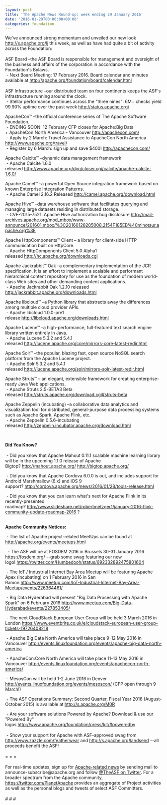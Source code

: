```yaml
---
layout: post
title: 'The Apache News Round-up: week ending 29 January 2016'
date: '2016-01-29T00:00:00+00:00'
categories: foundation
---
```

<div>We've announced strong momentum and unveiled our new look <a href="http://s.apache.org/lj">http://s.apache.org/lj</a> this week, as well as have had quite a bit of activity across the Foundation:</div> 
  <div><br /></div> 
  <div>ASF Board –the ASF Board is responsible for management and oversight of the business and affairs of the corporation in accordance with the Foundation's Bylaws.<br />&nbsp;- Next Board Meeting: 17 February 2016. Board calendar and minutes available at <a href="http://apache.org/foundation/board/calendar.html">http://apache.org/foundation/board/calendar.html</a></div> 
  <div><br /></div> 
  <div>ASF Infrastructure –our distributed team on four continents keeps the ASF's infrastructure running around the clock.</div> 
  <div>&nbsp;- Stellar performance continues across the &quot;three nines&quot;: 6M+ checks yield 99.90% uptime over the past week <a href="http://status.apache.org/">http://status.apache.org/</a></div> 
  <div> 
    <p>ApacheCon™ –the official conference series of The Apache Software Foundation.<br />&nbsp;- ENDING SOON:&nbsp;12 February&nbsp;CFP closes for Apache:Big Data +&nbsp;ApacheCon North America - Vancouver&nbsp;<a href="http://apachecon.com/">http://apachecon.com/</a><br />&nbsp;- Apply by 2 March: Travel Assistance to ApacheCon North America <a href="http://www.apache.org/travel/">http://www.apache.org/travel/</a><br />&nbsp;- Register by 6 March: sign up and save $400!&nbsp;<a href="http://apachecon.com/">http://apachecon.com/</a></p> 
  </div> 
  <div> 
    <p>Apache Calcite™ –dynamic data management framework<br />&nbsp;- Apache Calcite 1.6.0 released&nbsp;<a href="http://www.apache.org/dyn/closer.cgi/calcite/apache-calcite-1.6.0/">http://www.apache.org/dyn/closer.cgi/calcite/apache-calcite-1.6.0/</a></p> 
    <p>Apache Camel™ –a powerful Open Source integration framework based on known Enterprise Integration Patterns.<br />&nbsp;- Apache Camel 2.16.2 Released&nbsp;<a href="http://camel.apache.org/download.html">http://camel.apache.org/download.html</a></p> 
    <p>Apache Hive™ –data warehouse software that facilitates querying and managing large datasets residing in distributed storage.<br />&nbsp;- CVE-2015-7521: Apache Hive authorization bug disclosure&nbsp;<a href="http://mail-archives.apache.org/mod_mbox/www-announce/201601.mbox/%3C20160128205008.2154F185EB%40minotaur.apache.org%3E">http://mail-archives.apache.org/mod_mbox/www-announce/201601.mbox/%3C20160128205008.2154F185EB%40minotaur.apache.org%3E</a></p> 
    <p>Apache HttpComponents™ Client&nbsp;–&nbsp;a library for client-side HTTP communication built on HttpCore.<br />&nbsp;- Apache HttpComponents Client 5.0 Alpha1 released&nbsp;<a href="http://hc.apache.org/downloads.cgi">http://hc.apache.org/downloads.cgi</a></p> 
    <p> </p> 
    <p>Apache Jackrabbit™ Oak –a complementary implementation of the JCR specification. It is an effort to implement a scalable and performant hierarchical content repository for use as the foundation of modern world-class Web sites and other demanding content applications.<br />&nbsp;- Apache Jackrabbit Oak 1.2.10 released <a href="http://jackrabbit.apache.org/downloads.html">http://jackrabbit.apache.org/downloads.html</a> </p> 
    <p>Apache libcloud™ –a Python library that abstracts away the differences among multiple cloud provider APIs.<br />&nbsp;-&nbsp;Apache libcloud 1.0.0-pre1 release&nbsp;<a href="http://libcloud.apache.org/downloads.html">http://libcloud.apache.org/downloads.html</a></p> 
    <p>Apache Lucene™ –a high-performance, full-featured text search engine library written entirely in Java.<br />&nbsp;-&nbsp;Apache Lucene 5.3.2 and 5.4.1 released&nbsp;<a href="http://lucene.apache.org/core/mirrors-core-latest-redir.html">http://lucene.apache.org/core/mirrors-core-latest-redir.html</a></p> 
  </div> 
  <p>Apache Solr™ –the popular, blazing fast, open source NoSQL search platform from the Apache Lucene project.<br />&nbsp;- Apache Solr 5.3.2 and 5.4.1 released&nbsp;<a href="http://lucene.apache.org/solr/mirrors-solr-latest-redir.html">http://lucene.apache.org/solr/mirrors-solr-latest-redir.html</a></p> 
  <p>Apache Struts™ – an elegant, extensible framework for creating enterprise-ready Java Web applications.<br />&nbsp;- Apache Struts 2.5-BETA3 Beta released&nbsp;<a href="http://struts.apache.org/download.cgi#struts-beta">http://struts.apache.org/download.cgi#struts-beta</a></p> 
  <p>Apache Zeppelin (incubating)&nbsp;–a collaborative data analytics and visualization tool for distributed, general-purpose data processing systems such as Apache Spark, Apache Flink, etc.<br />&nbsp;- Apache Zeppelin 0.5.6-incubating released&nbsp;<a href="http://zeppelin.incubator.apache.org/download.html">http://zeppelin.incubator.apache.org/download.html</a></p> 
  <div> 
    <p> </p> 
    <p><br /></p> 
  </div> 
  <div><strong>Did You Know?</strong></div> 
  <div><br /></div> 
  <div>&nbsp;- Did you know that Apache Mahout 0.11.1 scalable machine learning library will be in the upcoming 1.1.0 release of Apache Bigtop?&nbsp;<a href="http://mahout.apache.org/">http://mahout.apache.org/</a> <a href="http://bigtop.apache.org/">http://bigtop.apache.org/</a></div> 
  <div> 
    <p>&nbsp;- Did you know that Apache Cordova 6.0.0 is out, and includes support for Android Marshmallow (6.x) and iOS 9 support?&nbsp;<a href="http://cordova.apache.org/news/2016/01/28/tools-release.html">http://cordova.apache.org/news/2016/01/28/tools-release.html</a></p> 
  </div> 
  <div>&nbsp;- Did you know that you can learn what's next for Apache Flink in its recently-presented roadmap?&nbsp;<a href="http://www.slideshare.net/robertmetzger1/january-2016-flink-community-update-roadmap-2016">http://www.slideshare.net/robertmetzger1/january-2016-flink-community-update-roadmap-2016</a> ?&nbsp;</div> 
  <div> 
    <div> 
      <p><strong><br />Apache Community Notices:</strong></p> 
      <p><strong></strong>&nbsp;- The list of Apache project-related MeetUps can be found at <a href="http://apache.org/events/meetups.html">http://apache.org/events/meetups.html</a></p> 
      <p>&nbsp; - The ASF will be at FOSDEM 2016 in Brussels 30-31 January 2016 <a href="https://fosdem.org/">https://fosdem.org/</a>&nbsp;--grab some swag featuring our new logo!&nbsp;<a href="https://twitter.com/Humbedooh/status/692332892475801604">https://twitter.com/Humbedooh/status/692332892475801604</a></p> 
      <p>&nbsp;- The IoT / Industrial Internet Bay Area Meetup will be featuring Apache Apex (incubating) on 1 February 2016 in San Ramon&nbsp;<a href="http://www.meetup.com/IoT-Industrial-Internet-Bay-Area-Meetup/events/226364461/">http://www.meetup.com/IoT-Industrial-Internet-Bay-Area-Meetup/events/226364461/</a></p> 
      <p>&nbsp;- Big Data Hyderabad will present &quot;Big Data Processing with Apache Spark&quot; on 6 February 2016 <a href="http://www.meetup.com/Big-Data-Hyderabad/events/227853405/">http://www.meetup.com/Big-Data-Hyderabad/events/227853405/</a> </p> 
    </div> 
    <p>&nbsp;- The next CloudStack European User Group will be held 3 March 2016 in London&nbsp;<a href="https://www.eventbrite.co.uk/e/cloudstack-european-user-group-tickets-19726408218">https://www.eventbrite.co.uk/e/cloudstack-european-user-group-tickets-19726408218</a></p> 
    <p>&nbsp;- Apache:Big Data North America will take place 9-12 May 2016 in Vancouver&nbsp;<a href="http://events.linuxfoundation.org/events/apache-big-data-north-america">http://events.linuxfoundation.org/events/apache-big-data-north-america</a></p> 
    <p>&nbsp;- ApacheCon:Core North America will take place 11-13 May 2016 in Vancouver&nbsp;<a href="http://events.linuxfoundation.org/events/apachecon-north-america/">http://events.linuxfoundation.org/events/apachecon-north-america/</a></p> 
    <p>&nbsp;- MesosCon will be held 1-2 June 2016 in Denver <a href="http://events.linuxfoundation.org/events/mesoscon/">http://events.linuxfoundation.org/events/mesoscon/</a>&nbsp;(CFP open through 9 March!)</p> 
    <div> 
      <p>&nbsp;- The ASF Operations Summary: Second Quarter, Fiscal Year 2016 (August-October 2015) is available at <a href="http://s.apache.org/M0R">http://s.apache.org/M0R</a></p> 
    </div> 
    <div>&nbsp;- Are your software solutions Powered by Apache? Download &amp; use our &quot;Powered By&quot; logos&nbsp;<a href="http://www.apache.org/foundation/press/kit/#poweredby">http://www.apache.org/foundation/press/kit/#poweredby</a></div> 
    <div><br /></div> 
    <div>&nbsp;- Show your support for Apache with ASF-approved swag from <a href="http://www.zazzle.com/featherwear">http://www.zazzle.com/featherwear</a> and&nbsp;<a href="http://s.apache.org/landsend">http://s.apache.org/landsend</a> --all proceeds benefit the ASF!&nbsp;</div> 
    <div><br /></div> 
    <div>= = =</div> 
    <div><br /></div> 
    <div>For real-time updates, sign up for <a href="http://apache.org/foundation/mailinglists.html#foundation-announce">Apache-related news</a> by sending mail to announce-subscribe@apache.org and follow <a href="https://twitter.com/TheASF">@TheASF on Twitter</a>. For a broader spectrum from the Apache community, <a href="http://s.apache.org/landsend">https://twitter.com/PlanetApache</a> provides an aggregate of Project activities as well as the personal blogs and tweets of select ASF Committers.</div> 
    <div><br /></div> 
    <div># # #</div> 
  </div>
